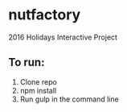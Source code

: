 # nutfactory
2016 Holidays Interactive Project

## To run:
1. Clone repo
2. npm install
3. Run gulp in the command line
